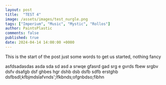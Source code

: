 ```yaml
---
layout: post
title:  "TEST 4"
image: /assets/images/test_nurgle.png
tags: ["Imperium", "Music", "Mystic", "Rollos"]
author: PaintsPlastic
comments: false
published: true
date: 2024-04-14 14:00:00 +0000
---
```


This is the start of the post just some words to get us started, nothing fancy

asfdsadasdas
asda
sda
sd
asd
a
srwqe
gfasrd
gad
srg
e
gvrds
fbew
srgbv
dsfv
dsafgb
dsf
ghbes
hgr
dshb
dsb
dsfb
sdfb
erstghb
dsfbsdl;kfbjmdslafvnds';lfkbnds;ofgnbdso;fibhn